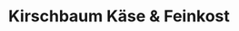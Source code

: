 ---
title: "Kirschbaum Käse & Feinkost"
url: /rosswein/kirschbaum-kaese-und-feinkost/
shop: Käse
---